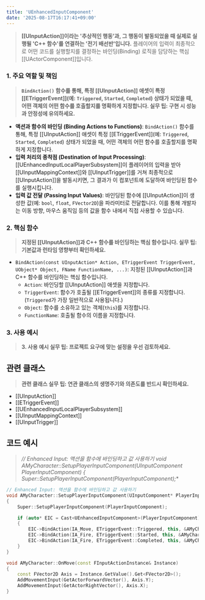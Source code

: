 ```yaml
---
title: 'UEnhancedInputComponent'
date: '2025-08-17T16:17:41+09:00'
---
```

> **[[UInputAction]]이라는 '추상적인 행동'과, 그 행동이 발동되었을 때 실제로 실행될 'C++ 함수'를 연결하는 '전기 배선반'입니다.** 플레이어의 입력이 최종적으로 어떤 코드를 실행할지를 결정하는 바인딩(Binding) 로직을 담당하는 핵심 [[UActorComponent]]입니다.

### **1. 주요 역할 및 책임**
> **`BindAction()` 함수를 통해, 특정 [[UInputAction]] 애셋이 특정 [[ETriggerEvent]](예: `Triggered`, `Started`, `Completed`) 상태가 되었을 때, 어떤 객체의 어떤 함수를 호출할지를 명확하게 지정합니다. 실무 팁: 구현 시 성능과 안정성에 유의하세요.**
* **액션과 함수의 바인딩 (Binding Actions to Functions)**:
	`BindAction()` 함수를 통해, 특정 [[UInputAction]] 애셋이 특정 [[ETriggerEvent]](예: `Triggered`, `Started`, `Completed`) 상태가 되었을 때, 어떤 객체의 어떤 함수를 호출할지를 명확하게 지정합니다.
* **입력 처리의 종착점 (Destination of Input Processing)**:
	[[UEnhancedInputLocalPlayerSubsystem]]이 플레이어의 입력을 받아 [[UInputMappingContext]]와 [[UInputTrigger]]를 거쳐 최종적으로 [[UInputAction]]을 발동시키면, 그 결과가 이 컴포넌트에 도달하여 바인딩된 함수를 실행시킵니다.
* **입력 값 전달 (Passing Input Values)**:
	바인딩된 함수에 [[UInputAction]]이 생성한 값(예: `bool`, `float`, `FVector2D`)을 파라미터로 전달합니다. 이를 통해 개발자는 이동 방향, 마우스 움직임 등의 값을 함수 내에서 직접 사용할 수 있습니다.

### **2. 핵심 함수**
> **지정된 [[UInputAction]]과 C++ 함수를 바인딩하는 핵심 함수입니다. 실무 팁: 기본값과 런타임 영향부터 확인하세요.**
* `BindAction(const UInputAction* Action, ETriggerEvent TriggerEvent, UObject* Object, FName FunctionName, ...)`:
	지정된 [[UInputAction]]과 C++ 함수를 바인딩하는 핵심 함수입니다.
	* `Action`:
	바인딩할 [[UInputAction]] 애셋을 지정합니다.
	* `TriggerEvent`:
	함수가 호출될 [[ETriggerEvent]]의 종류를 지정합니다. (`Triggered`가 가장 일반적으로 사용됩니다.)
	* `Object`:
	함수를 소유하고 있는 객체(`this`)를 지정합니다.
	* `FunctionName`:
	호출될 함수의 이름을 지정합니다.

### **3. 사용 예시**
> **3. 사용 예시 실무 팁: 프로젝트 요구에 맞는 설정을 우선 검토하세요.**

## 관련 클래스
> **관련 클래스 실무 팁: 연관 클래스의 생명주기와 의존도를 반드시 확인하세요.**
* [[UInputAction]]
* [[ETriggerEvent]]
* [[UEnhancedInputLocalPlayerSubsystem]]
* [[UInputMappingContext]]
* [[UInputTrigger]]

## 코드 예시
> **// Enhanced Input: 액션을 함수에 바인딩하고 값 사용하기 void AMyCharacter::SetupPlayerInputComponent(UInputComponent* PlayerInputComponent) { Super::SetupPlayerInputComponent(PlayerInputComponent);**
```cpp
// Enhanced Input: 액션을 함수에 바인딩하고 값 사용하기
void AMyCharacter::SetupPlayerInputComponent(UInputComponent* PlayerInputComponent)
{
    Super::SetupPlayerInputComponent(PlayerInputComponent);

    if (auto* EIC = Cast<UEnhancedInputComponent>(PlayerInputComponent))
    {
        EIC->BindAction(IA_Move, ETriggerEvent::Triggered, this, &AMyCharacter::OnMove);
        EIC->BindAction(IA_Fire, ETriggerEvent::Started, this, &AMyCharacter::OnFireStarted);
        EIC->BindAction(IA_Fire, ETriggerEvent::Completed, this, &AMyCharacter::OnFireCompleted);
    }
}

void AMyCharacter::OnMove(const FInputActionInstance& Instance)
{
    const FVector2D Axis = Instance.GetValue().Get<FVector2D>();
    AddMovementInput(GetActorForwardVector(), Axis.Y);
    AddMovementInput(GetActorRightVector(), Axis.X);
}
```
